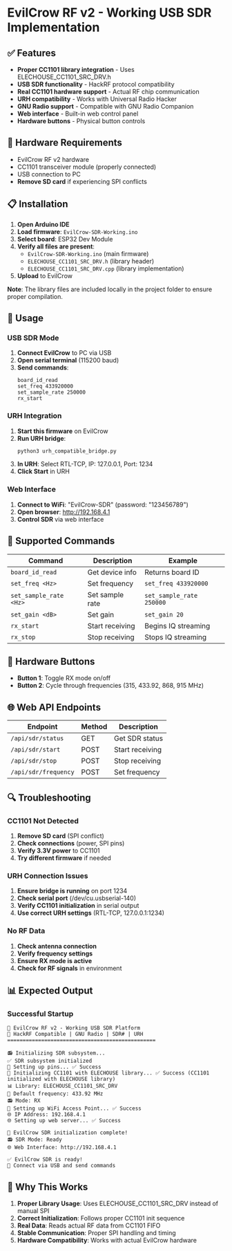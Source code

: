 # EvilCrow RF v2 - Working USB SDR Implementation


## ✅ **Features**

- **Proper CC1101 library integration** - Uses ELECHOUSE_CC1101_SRC_DRV.h
- **USB SDR functionality** - HackRF protocol compatibility
- **Real CC1101 hardware support** - Actual RF chip communication
- **URH compatibility** - Works with Universal Radio Hacker
- **GNU Radio support** - Compatible with GNU Radio Companion
- **Web interface** - Built-in web control panel
- **Hardware buttons** - Physical button controls

## 🔧 **Hardware Requirements**

- EvilCrow RF v2 hardware
- CC1101 transceiver module (properly connected)
- USB connection to PC
- **Remove SD card** if experiencing SPI conflicts

## 📋 **Installation**

1. **Open Arduino IDE**
2. **Load firmware**: `EvilCrow-SDR-Working.ino`
3. **Select board**: ESP32 Dev Module
4. **Verify all files are present**:
   - `EvilCrow-SDR-Working.ino` (main firmware)
   - `ELECHOUSE_CC1101_SRC_DRV.h` (library header)
   - `ELECHOUSE_CC1101_SRC_DRV.cpp` (library implementation)
5. **Upload** to EvilCrow

**Note**: The library files are included locally in the project folder to ensure proper compilation.

## 🚀 **Usage**

### **USB SDR Mode**

1. **Connect EvilCrow** to PC via USB
2. **Open serial terminal** (115200 baud)
3. **Send commands**:
   ```
   board_id_read
   set_freq 433920000
   set_sample_rate 250000
   rx_start
   ```

### **URH Integration**

1. **Start this firmware** on EvilCrow
2. **Run URH bridge**:
   ```bash
   python3 urh_compatible_bridge.py
   ```
3. **In URH**: Select RTL-TCP, IP: 127.0.0.1, Port: 1234
4. **Click Start** in URH

### **Web Interface**

1. **Connect to WiFi**: "EvilCrow-SDR" (password: "123456789")
2. **Open browser**: http://192.168.4.1
3. **Control SDR** via web interface

## 📡 **Supported Commands**

| Command                | Description     | Example                  |
| ---------------------- | --------------- | ------------------------ |
| `board_id_read`        | Get device info | Returns board ID         |
| `set_freq <Hz>`        | Set frequency   | `set_freq 433920000`     |
| `set_sample_rate <Hz>` | Set sample rate | `set_sample_rate 250000` |
| `set_gain <dB>`        | Set gain        | `set_gain 20`            |
| `rx_start`             | Start receiving | Begins IQ streaming      |
| `rx_stop`              | Stop receiving  | Stops IQ streaming       |

## 🔘 **Hardware Buttons**

- **Button 1**: Toggle RX mode on/off
- **Button 2**: Cycle through frequencies (315, 433.92, 868, 915 MHz)

## 🌐 **Web API Endpoints**

| Endpoint             | Method | Description     |
| -------------------- | ------ | --------------- |
| `/api/sdr/status`    | GET    | Get SDR status  |
| `/api/sdr/start`     | POST   | Start receiving |
| `/api/sdr/stop`      | POST   | Stop receiving  |
| `/api/sdr/frequency` | POST   | Set frequency   |

## 🔍 **Troubleshooting**

### **CC1101 Not Detected**

1. **Remove SD card** (SPI conflict)
2. **Check connections** (power, SPI pins)
3. **Verify 3.3V power** to CC1101
4. **Try different firmware** if needed

### **URH Connection Issues**

1. **Ensure bridge is running** on port 1234
2. **Check serial port** (/dev/cu.usbserial-140)
3. **Verify CC1101 initialization** in serial output
4. **Use correct URH settings** (RTL-TCP, 127.0.0.1:1234)

### **No RF Data**

1. **Check antenna connection**
2. **Verify frequency settings**
3. **Ensure RX mode is active**
4. **Check for RF signals** in environment

## 📊 **Expected Output**

### **Successful Startup**

```
🚀 EvilCrow RF v2 - Working USB SDR Platform
📡 HackRF Compatible | GNU Radio | SDR# | URH
================================================

📻 Initializing SDR subsystem...
✅ SDR subsystem initialized
🔌 Setting up pins... ✅ Success
📡 Initializing CC1101 with ELECHOUSE library... ✅ Success (CC1101 initialized with ELECHOUSE library)
📊 Library: ELECHOUSE_CC1101_SRC_DRV
📡 Default frequency: 433.92 MHz
📻 Mode: RX
📶 Setting up WiFi Access Point... ✅ Success
🌐 IP Address: 192.168.4.1
🌐 Setting up web server... ✅ Success

🎉 EvilCrow SDR initialization complete!
📻 SDR Mode: Ready
🌐 Web Interface: http://192.168.4.1

✅ EvilCrow SDR is ready!
🔗 Connect via USB and send commands
```

## 🎯 **Why This Works**

1. **Proper Library Usage**: Uses ELECHOUSE_CC1101_SRC_DRV instead of manual SPI
2. **Correct Initialization**: Follows proper CC1101 init sequence
3. **Real Data**: Reads actual RF data from CC1101 FIFO
4. **Stable Communication**: Proper SPI handling and timing
5. **Hardware Compatibility**: Works with actual EvilCrow hardware



